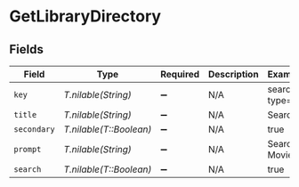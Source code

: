 # GetLibraryDirectory


## Fields

| Field                   | Type                    | Required                | Description             | Example                 |
| ----------------------- | ----------------------- | ----------------------- | ----------------------- | ----------------------- |
| `key`                   | *T.nilable(String)*     | :heavy_minus_sign:      | N/A                     | search?type=1           |
| `title`                 | *T.nilable(String)*     | :heavy_minus_sign:      | N/A                     | Search...               |
| `secondary`             | *T.nilable(T::Boolean)* | :heavy_minus_sign:      | N/A                     | true                    |
| `prompt`                | *T.nilable(String)*     | :heavy_minus_sign:      | N/A                     | Search Movies           |
| `search`                | *T.nilable(T::Boolean)* | :heavy_minus_sign:      | N/A                     | true                    |
